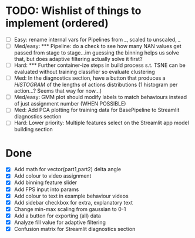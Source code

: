 # TODO: Wishlist of things to implement (ordered)
- [ ] Easy: rename internal vars for Pipelines from _, scaled to unscaled, _
- [ ] Med/easy: *** Pipeline: do a check to see how many NAN values get passed from stage to stage...im guessing the binning helps us solve that, but does adaptive filtering actually solve it first?
- [ ] Hard: *** Further container-ize steps in build process s.t. TSNE can be evaluated without training classifier so evaluate clustering
- [ ] Med: In the diagnostics section, have a button that produces a *HISTOGRAM* of the lengths of actions distributions (1 histogram per action...? Seems that way for now...)
- [ ] Med/easy: GMM plot should modify labels to match behaviours instead of just assignment number (WHEN POSSIBLE)
- [ ] Med: Add PCA plotting for training data for BasePipeline to Streamlit diagnostics section
- [ ] Hard: Lower priority: Multiple features select on the Streamlit app model building section

# Done
- [x] Add math for vector(part1,part2) delta angle
- [x] Add colour to video assignment
- [x] Add binning feature slider
- [x] Add FPS input into params
- [x] Add colour to text in example behaviour videos
- [x] Add sidebar checkbox for extra, explanatory text
- [x] Change min-max scaling from gaussian to 0-1
- [x] Add a button for exporting (all) data
- [x] Analyze fill value for adaptive filtering
- [x] Confusion matrix for Streamlit diagnostics section
